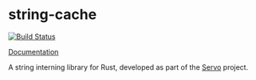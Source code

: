 # string-cache

[![Build Status](https://travis-ci.org/servo/string-cache.svg?branch=master)](https://travis-ci.org/servo/string-cache)

[Documentation](https://docs.rs/string_cache/)

A string interning library for Rust, developed as part of the [Servo](https://github.com/servo/servo) project.
